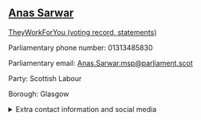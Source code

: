 ## <a href="https://www.parliament.scot/msps/current-and-previous-msps/anas-sarwar">Anas Sarwar</a>

<a href="https://www.theyworkforyou.com/mp/24738/anas_sarwar">TheyWorkForYou (voting record, statements)</a> 

Parliamentary phone number: 01313485830 

Parliamentary email: Anas.Sarwar.msp@parliament.scot 

Party: Scottish Labour 

Borough: Glasgow 

<details><summary>Extra contact information and social media</summary> 
<li>Parliamentary address: The Scottish Parliament, EH99 1SP, Edinburgh</li>
<li>Local office address:</li>
<li>Local office phone number:</li>
<li>Twitter: @AnasSarwar</li>
<li>Facebook: https://www.facebook.com/anas.sarwar</li>
<li>Website:</li>
</details>